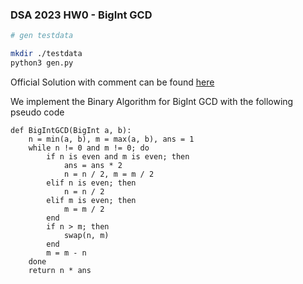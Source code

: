 ### DSA 2023 HW0 - BigInt GCD

```bash
# gen testdata

mkdir ./testdata
python3 gen.py
```

Official Solution with comment can be found [here](./sol.c)

We implement the Binary Algorithm for BigInt GCD with the following pseudo code

```pseudocode
def BigIntGCD(BigInt a, b):
    n = min(a, b), m = max(a, b), ans = 1
    while n != 0 and m != 0; do
        if n is even and m is even; then
            ans = ans * 2
            n = n / 2, m = m / 2
        elif n is even; then
            n = n / 2
        elif m is even; then
            m = m / 2
        end
        if n > m; then
            swap(n, m)
        end
        m = m - n
    done
    return n * ans
```



